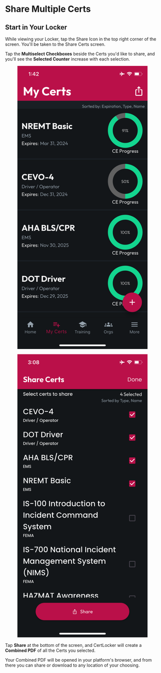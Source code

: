 # Share Multiple Certs

## Start in Your Locker

While viewing your Locker, tap the Share Icon in the top right corner of the screen. You'll be taken to the Share Certs screen.

Tap the **Multiselect Checkboxes** beside the Certs you'd like to share, and you'll see the **Selected Counter** increase with each selection.

<div><figure><img src="../.gitbook/assets/1.0.0-my-certs.PNG" alt=""><figcaption></figcaption></figure> <figure><img src="../.gitbook/assets/1.0.0-multiselect.PNG" alt=""><figcaption></figcaption></figure></div>

Tap **Share** at the bottom of the screen, and CertLocker will create a **Combined PDF** of all the Certs you selected.

Your Combined PDF will be opened in your platform's browser, and from there you can share or download to any location of your choosing.
